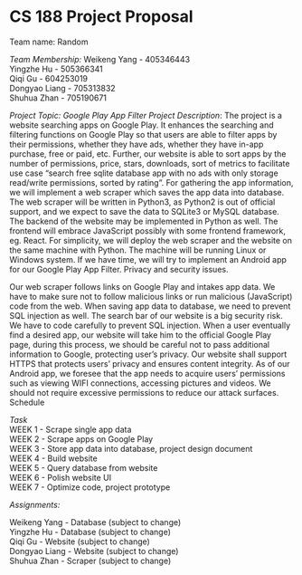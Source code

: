 # CS 188 Project Proposal

Team name: Random

_Team Membership:_
Weikeng Yang - 405346443\
Yingzhe Hu - 505366341\
Qiqi Gu - 604253019\
Dongyao Liang - 705313832\
Shuhua Zhan - 705190671

_Project Topic: Google Play App Filter_
_Project Description_:
The project is a website searching apps on Google Play. It enhances the searching and filtering functions on Google Play so that users are able to filter apps by their permissions, whether they have ads, whether they have in-app purchase, free or paid, etc. Further, our website is able to sort apps by the number of permissions, price, stars, downloads, sort of metrics to facilitate use case “search free sqlite database app with no ads with only storage read/write permissions, sorted by rating”.
For gathering the app information, we will implement a web scraper which saves the app data into database. The web scraper will be written in Python3, as Python2 is out of official support, and we expect to save the data to SQLite3 or MySQL database. The backend of the website may be implemented in Python as well. The frontend will embrace JavaScript possibly with some frontend framework, eg. React. For simplicity, we will deploy the web scraper and the website on the same machine with Python. The machine will be running Linux or Windows system.
If we have time, we will try to implement an Android app for our Google Play App Filter. 
Privacy and security issues.

Our web scraper follows links on Google Play and intakes app data. We have to make sure not to follow malicious links or run malicious (JavaScript) code from the web. When saving app data to database, we need to prevent SQL injection as well.
The search bar of our website is a big security risk. We have to code carefully to prevent SQL injection. When a user eventually find a desired app, our website will take him to the official Google Play page, during this process, we should be careful not to pass additional information to Google, protecting user’s privacy. Our website shall support HTTPS that protects users’ privacy and ensures content integrity.
As of our Android app, we foresee that the app needs to acquire users’ permissions such as viewing WIFI connections, accessing pictures and videos. We should not require excessive permissions to reduce our attack surfaces. 
Schedule 

_Task_\
WEEK 1 - 
Scrape single app data\
WEEK 2 - 
Scrape apps on Google Play\
WEEK 3 - 
Store app data into database, project design document\
WEEK 4 -
Build website\
WEEK 5 - 
Query database from website\
WEEK 6 - 
Polish website UI\
WEEK 7 -
Optimize code, project prototype

_Assignments:_

Weikeng Yang -
Database (subject to change)\
Yingzhe Hu - 
Database (subject to change)\
Qiqi Gu - 
Website (subject to change)\
Dongyao Liang - 
Website (subject to change)\
Shuhua Zhan -
Scraper (subject to change)

